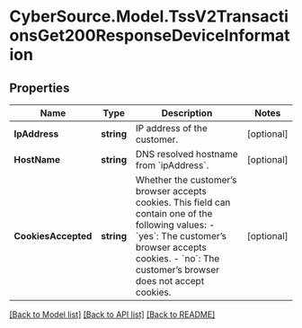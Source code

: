 # CyberSource.Model.TssV2TransactionsGet200ResponseDeviceInformation
## Properties

Name | Type | Description | Notes
------------ | ------------- | ------------- | -------------
**IpAddress** | **string** | IP address of the customer.  | [optional] 
**HostName** | **string** | DNS resolved hostname from &#x60;ipAddress&#x60;. | [optional] 
**CookiesAccepted** | **string** | Whether the customer’s browser accepts cookies. This field can contain one of the following values: - &#x60;yes&#x60;: The customer’s browser accepts cookies. - &#x60;no&#x60;: The customer’s browser does not accept cookies.  | [optional] 

[[Back to Model list]](../README.md#documentation-for-models) [[Back to API list]](../README.md#documentation-for-api-endpoints) [[Back to README]](../README.md)

